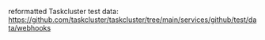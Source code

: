 reformatted Taskcluster test data: https://github.com/taskcluster/taskcluster/tree/main/services/github/test/data/webhooks
